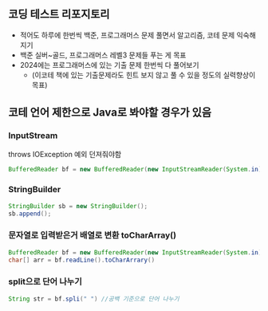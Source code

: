 ## 코딩 테스트 리포지토리
- 적어도 하루에 한번씩 백준, 프로그래머스 문제 풀면서 알고리즘, 코테 문제 익숙해지기
- 백준 실버~골드, 프로그래머스 레벨3 문제들 푸는 게 목표
- 2024에는 프로그래머스에 있는 기출 문제 한번씩 다 풀어보기
  - (이코테 책에 있는 기출문제라도 힌트 보지 않고 풀 수 있을 정도의 실력향상이 목표)
 
## 코테 언어 제한으로 Java로 봐야할 경우가 있음
### InputStream
throws IOException 예외 던져줘야함
```java
BufferedReader bf = new BufferedReader(new InputStreamReader(System.in));
```
### StringBuilder
```java
StringBuilder sb = new StringBuilder();
sb.append();
```

### 문자열로 입력받은거 배열로 변환 toCharArray()
```java
BufferedReader bf = new BufferedReader(new InputStreamReader(System.in));
char[] arr = bf.readLine().toCharArrary()
```

### split으로 단어 나누기
```java
String str = bf.spli(" ") //공백 기준으로 단어 나누기
```
